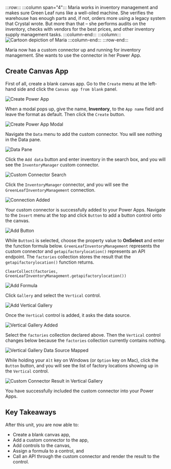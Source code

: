 :::row:::
  :::column span="4":::
    Maria works in inventory management and makes sure Green Leaf runs like a well-oiled machine. She verifies the warehouse has enough parts and, if not, orders more using a legacy system that Crystal wrote. But more than that – she performs audits on the inventory, checks with vendors for the best prices, and other inventory supply management tasks.
  :::column-end:::
  :::column:::
    ![Cartoon depiction of Maria][meet maria]
  :::column-end:::
:::row-end:::

Maria now has a custom connector up and running for inventory management. She wants to use the connector in her Power App.


## Create Canvas App ##

First of all, create a blank canvas app. Go to the `Create` menu at the left-hand side and click the `Canvas app from blank` panel.

![Create Power App][image-01]

When a modal pops up, give the name, **Inventory**, to the `App name` field and leave the format as default. Then click the `Create` button.

![Create Power App Modal][image-02]

Navigate the `Data` menu to add the custom connector. You will see nothing in the Data pane.

![Data Pane][image-03]

Click the `Add data` button and enter inventory in the search box, and you will see the `InventoryManager` custom connector.

![Custom Connector Search][image-04]

Click the `InventoryManager` connector, and you will see the `GreenLeafInventoryManagement` connection.

![Connection Added][image-05]

Your custom connector is successfully added to your Power Apps. Navigate to the `Insert` menu at the top and click `Button` to add a button control onto the canvas.

![Add Button][image-06]

While `Button1` is selected, choose the property value to **OnSelect** and enter the function formula below. `GreenLeafInventoryManagement` represents the custom connector and `getapifactorylocation()` represents an API endpoint. The `factories` collection stores the result that the `getapifactorylocation()` function returns.

```powerappsfl
ClearCollect(factories, GreenLeafInventoryManagement.getapifactorylocation())
```

![Add Formula][image-07]

Click `Gallery` and select the `Vertical` control.

![Add Vertical Gallery][image-08]

Once the `Vertical` control is added, it asks the data source.

![Vertical Gallery Added][image-09]

Select the `factories` collection declared above. Then the `Vertical` control changes below because the `factories` collection currently contains nothing.

![Vertical Gallery Data Source Mapped][image-10]

While holding your `Alt` key on Windows (or `Option` key on Mac), click the `Button` button, and you will see the list of factory locations showing up in the `Vertical` control.

![Custom Connector Result in Vertical Gallery][image-11]

You have successfully included the custom connector into your Power Apps.


## Key Takeaways ##

After this unit, you are now able to:

* Create a blank canvas app,
* Add a custom connector to the app,
* Add controls to the canvas,
* Assign a formula to a control, and
* Call an API through the custom connector and render the result to the control.


[meet maria]: ../media/meet-maria.png

[image-01]: ../media/5-use-custom-connector-in-powerapp-01.png
[image-02]: ../media/5-use-custom-connector-in-powerapp-02.png
[image-03]: ../media/5-use-custom-connector-in-powerapp-03.png
[image-04]: ../media/5-use-custom-connector-in-powerapp-04.png
[image-05]: ../media/5-use-custom-connector-in-powerapp-05.png
[image-06]: ../media/5-use-custom-connector-in-powerapp-06.png
[image-07]: ../media/5-use-custom-connector-in-powerapp-07.png
[image-08]: ../media/5-use-custom-connector-in-powerapp-08.png
[image-09]: ../media/5-use-custom-connector-in-powerapp-09.png
[image-10]: ../media/5-use-custom-connector-in-powerapp-10.png
[image-11]: ../media/5-use-custom-connector-in-powerapp-11.png
